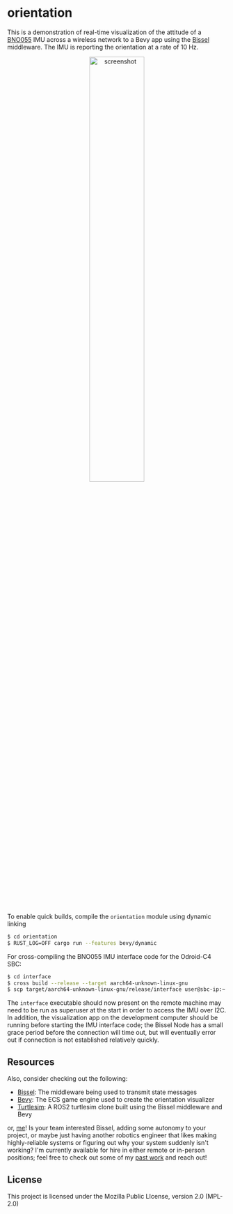 # orientation

This is a demonstration of real-time visualization of the attitude of a [BNO055](https://crates.io/crates/bno055) IMU across a wireless network to a Bevy app using the [Bissel](https://github.com/quietlychris/bissel) middleware. The IMU is reporting the orientation at a rate of 10 Hz. 

<p align="center"><img src="assets/orientation.gif" alt="screenshot" width="50%"/></p>

To enable quick builds, compile the `orientation` module using dynamic linking
```sh
$ cd orientation
$ RUST_LOG=OFF cargo run --features bevy/dynamic
```

For cross-compiling the BNO055 IMU interface code for the Odroid-C4 SBC:
```sh
$ cd interface
$ cross build --release --target aarch64-unknown-linux-gnu
$ scp target/aarch64-unknown-linux-gnu/release/interface user@sbc-ip:~
```
The `interface` executable should now present on the remote machine may need to be run as superuser at the start in order to access the IMU over I2C. In addition, the visualization app on the development computer should be running before starting the IMU interface code; the Bissel Node has a small grace period before the connection will time out, but will eventually error out if connection is not established relatively quickly. 

## Resources

Also, consider checking out the following: 
- [Bissel](https://github.com/quietlychris/bissel): The middleware being used to transmit state messages
- [Bevy](https://bevyengine.org): The ECS game engine used to create the orientation visualizer
- [Turtlesim](https://github.com/quietlychris/turtlesim): A ROS2 turtlesim clone built using the Bissel middleware and Bevy

or, [me](https://cmoran.xyz)! Is your team interested Bissel, adding some autonomy to your project, or maybe just having another robotics engineer that likes making highly-reliable systems or figuring out why your system suddenly isn't working? I'm currently available for hire in either remote or in-person positions; feel free to check out some of my [past work](https://cmoran.xyz/cmoran.pdf) and reach out!

## License

This project is licensed under the Mozilla Public LIcense, version 2.0 (MPL-2.0)

